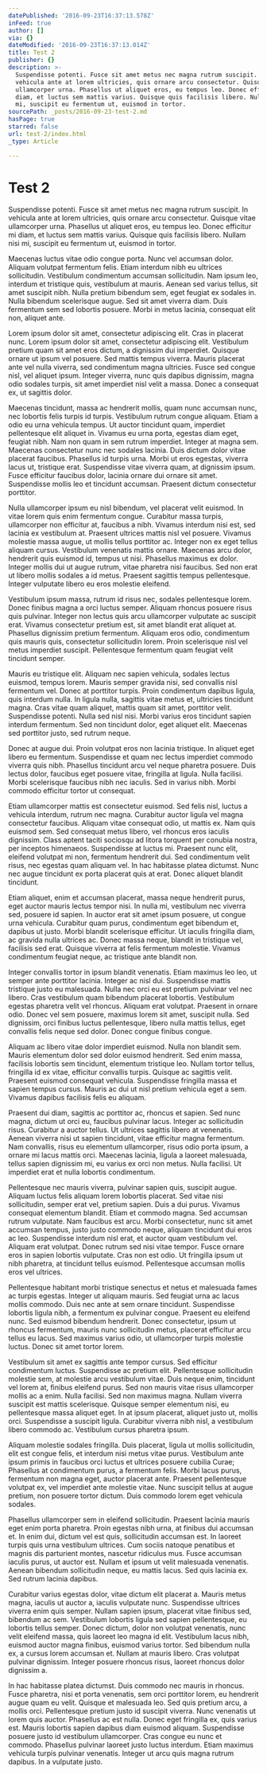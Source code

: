 ```yaml
---
datePublished: '2016-09-23T16:37:13.578Z'
inFeed: true
author: []
via: {}
dateModified: '2016-09-23T16:37:13.014Z'
title: Test 2
publisher: {}
description: >-
  Suspendisse potenti. Fusce sit amet metus nec magna rutrum suscipit. In
  vehicula ante at lorem ultricies, quis ornare arcu consectetur. Quisque vitae
  ullamcorper urna. Phasellus ut aliquet eros, eu tempus leo. Donec efficitur mi
  diam, et luctus sem mattis varius. Quisque quis facilisis libero. Nullam nisi
  mi, suscipit eu fermentum ut, euismod in tortor.
sourcePath: _posts/2016-09-23-test-2.md
hasPage: true
starred: false
url: test-2/index.html
_type: Article

---
```

# Test 2

Suspendisse potenti. Fusce sit amet metus nec magna rutrum suscipit. In vehicula ante at lorem ultricies, quis ornare arcu consectetur. Quisque vitae ullamcorper urna. Phasellus ut aliquet eros, eu tempus leo. Donec efficitur mi diam, et luctus sem mattis varius. Quisque quis facilisis libero. Nullam nisi mi, suscipit eu fermentum ut, euismod in tortor.

Maecenas luctus vitae odio congue porta. Nunc vel accumsan dolor. Aliquam volutpat fermentum felis. Etiam interdum nibh eu ultrices sollicitudin. Vestibulum condimentum accumsan sollicitudin. Nam ipsum leo, interdum et tristique quis, vestibulum at mauris. Aenean sed varius tellus, sit amet suscipit nibh. Nulla pretium bibendum sem, eget feugiat ex sodales in. Nulla bibendum scelerisque augue. Sed sit amet viverra diam. Duis fermentum sem sed lobortis posuere. Morbi in metus lacinia, consequat elit non, aliquet ante.

Lorem ipsum dolor sit amet, consectetur adipiscing elit. Cras in placerat nunc. Lorem ipsum dolor sit amet, consectetur adipiscing elit. Vestibulum pretium quam sit amet eros dictum, a dignissim dui imperdiet. Quisque ornare ut ipsum vel posuere. Sed mattis tempus viverra. Mauris placerat ante vel nulla viverra, sed condimentum magna ultricies. Fusce sed congue nisl, vel aliquet ipsum. Integer viverra, nunc quis dapibus dignissim, magna odio sodales turpis, sit amet imperdiet nisl velit a massa. Donec a consequat ex, ut sagittis dolor.

Maecenas tincidunt, massa ac hendrerit mollis, quam nunc accumsan nunc, nec lobortis felis turpis id turpis. Vestibulum rutrum congue aliquam. Etiam a odio eu urna vehicula tempus. Ut auctor tincidunt quam, imperdiet pellentesque elit aliquet in. Vivamus eu urna porta, egestas diam eget, feugiat nibh. Nam non quam in sem rutrum imperdiet. Integer at magna sem. Maecenas consectetur nunc nec sodales lacinia. Duis dictum dolor vitae placerat faucibus. Phasellus id turpis urna. Morbi ut eros egestas, viverra lacus ut, tristique erat. Suspendisse vitae viverra quam, at dignissim ipsum. Fusce efficitur faucibus dolor, lacinia ornare dui ornare sit amet. Suspendisse mollis leo et tincidunt accumsan. Praesent dictum consectetur porttitor.

Nulla ullamcorper ipsum eu nisl bibendum, vel placerat velit euismod. In vitae lorem quis enim fermentum congue. Curabitur massa turpis, ullamcorper non efficitur at, faucibus a nibh. Vivamus interdum nisi est, sed lacinia ex vestibulum at. Praesent ultrices mattis nisl vel posuere. Vivamus molestie massa augue, ut mollis tellus porttitor ac. Integer non ex eget tellus aliquam cursus. Vestibulum venenatis mattis ornare. Maecenas arcu dolor, hendrerit quis euismod id, tempus ut nisi. Phasellus maximus ex dolor. Integer mollis dui ut augue rutrum, vitae pharetra nisi faucibus. Sed non erat ut libero mollis sodales a id metus. Praesent sagittis tempus pellentesque. Integer vulputate libero eu eros molestie eleifend.

Vestibulum ipsum massa, rutrum id risus nec, sodales pellentesque lorem. Donec finibus magna a orci luctus semper. Aliquam rhoncus posuere risus quis pulvinar. Integer non lectus quis arcu ullamcorper vulputate ac suscipit erat. Vivamus consectetur pretium est, sit amet blandit erat aliquet at. Phasellus dignissim pretium fermentum. Aliquam eros odio, condimentum quis mauris quis, consectetur sollicitudin lorem. Proin scelerisque nisl vel metus imperdiet suscipit. Pellentesque fermentum quam feugiat velit tincidunt semper.

Mauris eu tristique elit. Aliquam nec sapien vehicula, sodales lectus euismod, tempus lorem. Mauris semper gravida nisi, sed convallis nisl fermentum vel. Donec at porttitor turpis. Proin condimentum dapibus ligula, quis interdum nulla. In ligula nulla, sagittis vitae metus et, ultricies tincidunt magna. Cras vitae quam aliquet, mattis quam sit amet, porttitor velit. Suspendisse potenti. Nulla sed nisl nisi. Morbi varius eros tincidunt sapien interdum fermentum. Sed non tincidunt dolor, eget aliquet elit. Maecenas sed porttitor justo, sed rutrum neque.

Donec at augue dui. Proin volutpat eros non lacinia tristique. In aliquet eget libero eu fermentum. Suspendisse et quam nec lectus imperdiet commodo viverra quis nibh. Phasellus tincidunt arcu vel neque pharetra posuere. Duis lectus dolor, faucibus eget posuere vitae, fringilla at ligula. Nulla facilisi. Morbi scelerisque faucibus nibh nec iaculis. Sed in varius nibh. Morbi commodo efficitur tortor ut consequat.

Etiam ullamcorper mattis est consectetur euismod. Sed felis nisl, luctus a vehicula interdum, rutrum nec magna. Curabitur auctor ligula vel magna consectetur faucibus. Aliquam vitae consequat odio, ut mattis ex. Nam quis euismod sem. Sed consequat metus libero, vel rhoncus eros iaculis dignissim. Class aptent taciti sociosqu ad litora torquent per conubia nostra, per inceptos himenaeos. Suspendisse at luctus mi. Praesent nunc elit, eleifend volutpat mi non, fermentum hendrerit dui. Sed condimentum velit risus, nec egestas quam aliquam vel. In hac habitasse platea dictumst. Nunc nec augue tincidunt ex porta placerat quis at erat. Donec aliquet blandit tincidunt.

Etiam aliquet, enim et accumsan placerat, massa neque hendrerit purus, eget auctor mauris lectus tempor nisi. In nulla mi, vestibulum nec viverra sed, posuere id sapien. In auctor erat sit amet ipsum posuere, ut congue urna vehicula. Curabitur quam purus, condimentum eget bibendum et, dapibus ut justo. Morbi blandit scelerisque efficitur. Ut iaculis fringilla diam, ac gravida nulla ultrices ac. Donec massa neque, blandit in tristique vel, facilisis sed erat. Quisque viverra at felis fermentum molestie. Vivamus condimentum feugiat neque, ac tristique ante blandit non.

Integer convallis tortor in ipsum blandit venenatis. Etiam maximus leo leo, ut semper ante porttitor lacinia. Integer ac nisl dui. Suspendisse mattis tristique justo eu malesuada. Nulla nec orci eu est pretium pulvinar vel nec libero. Cras vestibulum quam bibendum placerat lobortis. Vestibulum egestas pharetra velit vel rhoncus. Aliquam erat volutpat. Praesent in ornare odio. Donec vel sem posuere, maximus lorem sit amet, suscipit nulla. Sed dignissim, orci finibus luctus pellentesque, libero nulla mattis tellus, eget convallis felis neque sed dolor. Donec congue finibus congue.

Aliquam ac libero vitae dolor imperdiet euismod. Nulla non blandit sem. Mauris elementum dolor sed dolor euismod hendrerit. Sed enim massa, facilisis lobortis sem tincidunt, elementum tristique leo. Nullam tortor tellus, fringilla id ex vitae, efficitur convallis turpis. Quisque ac sagittis velit. Praesent euismod consequat vehicula. Suspendisse fringilla massa et sapien tempus cursus. Mauris ac dui ut nisl pretium vehicula eget a sem. Vivamus dapibus facilisis felis eu aliquam.

Praesent dui diam, sagittis ac porttitor ac, rhoncus et sapien. Sed nunc magna, dictum ut orci eu, faucibus pulvinar lacus. Integer ac sollicitudin risus. Curabitur a auctor tellus. Ut ultrices sagittis libero at venenatis. Aenean viverra nisi ut sapien tincidunt, vitae efficitur magna fermentum. Nam convallis, risus eu elementum ullamcorper, risus odio porta ipsum, a ornare mi lacus mattis orci. Maecenas lacinia, ligula a laoreet malesuada, tellus sapien dignissim mi, eu varius ex orci non metus. Nulla facilisi. Ut imperdiet erat et nulla lobortis condimentum.

Pellentesque nec mauris viverra, pulvinar sapien quis, suscipit augue. Aliquam luctus felis aliquam lorem lobortis placerat. Sed vitae nisi sollicitudin, semper erat vel, pretium sapien. Duis a dui purus. Vivamus consequat elementum blandit. Etiam et commodo magna. Sed accumsan rutrum vulputate. Nam faucibus est arcu. Morbi consectetur, nunc sit amet accumsan tempus, justo justo commodo neque, aliquam tincidunt dui eros ac leo. Suspendisse interdum nisl erat, et auctor quam vestibulum vel. Aliquam erat volutpat. Donec rutrum sed nisi vitae tempor. Fusce ornare eros in sapien lobortis vulputate. Cras non est odio. Ut fringilla ipsum ut nibh pharetra, at tincidunt tellus euismod. Pellentesque accumsan mollis eros vel ultrices.

Pellentesque habitant morbi tristique senectus et netus et malesuada fames ac turpis egestas. Integer ut aliquam mauris. Sed feugiat urna ac lacus mollis commodo. Duis nec ante at sem ornare tincidunt. Suspendisse lobortis ligula nibh, a fermentum ex pulvinar congue. Praesent eu eleifend nunc. Sed euismod bibendum hendrerit. Donec consectetur, ipsum ut rhoncus fermentum, mauris nunc sollicitudin metus, placerat efficitur arcu tellus eu lacus. Sed maximus varius odio, ut ullamcorper turpis molestie luctus. Donec sit amet tortor lorem.

Vestibulum sit amet ex sagittis ante tempor cursus. Sed efficitur condimentum luctus. Suspendisse ac pretium elit. Pellentesque sollicitudin molestie sem, at molestie arcu vestibulum vitae. Duis neque enim, tincidunt vel lorem at, finibus eleifend purus. Sed non mauris vitae risus ullamcorper mollis ac a enim. Nulla facilisi. Sed non maximus magna. Nullam viverra suscipit est mattis scelerisque. Quisque semper elementum nisi, eu pellentesque massa aliquet eget. In at ipsum placerat, aliquet justo ut, mollis orci. Suspendisse a suscipit ligula. Curabitur viverra nibh nisl, a vestibulum libero commodo ac. Vestibulum cursus pharetra ipsum.

Aliquam molestie sodales fringilla. Duis placerat, ligula ut mollis sollicitudin, elit est congue felis, et interdum nisi metus vitae purus. Vestibulum ante ipsum primis in faucibus orci luctus et ultrices posuere cubilia Curae; Phasellus at condimentum purus, a fermentum felis. Morbi lacus purus, fermentum non magna eget, auctor placerat ante. Praesent pellentesque volutpat ex, vel imperdiet ante molestie vitae. Nunc suscipit tellus at augue pretium, non posuere tortor dictum. Duis commodo lorem eget vehicula sodales.

Phasellus ullamcorper sem in eleifend sollicitudin. Praesent lacinia mauris eget enim porta pharetra. Proin egestas nibh urna, at finibus dui accumsan et. In enim dui, dictum vel est quis, sollicitudin accumsan est. In laoreet turpis quis urna vestibulum ultrices. Cum sociis natoque penatibus et magnis dis parturient montes, nascetur ridiculus mus. Fusce accumsan iaculis purus, ut auctor est. Nullam et ipsum ut velit malesuada venenatis. Aenean bibendum sollicitudin neque, eu mattis lacus. Sed quis lacinia ex. Sed rutrum lacinia dapibus.

Curabitur varius egestas dolor, vitae dictum elit placerat a. Mauris metus magna, iaculis ut auctor a, iaculis vulputate nunc. Suspendisse ultrices viverra enim quis semper. Nullam sapien ipsum, placerat vitae finibus sed, bibendum ac sem. Vestibulum lobortis ligula sed sapien pellentesque, eu lobortis tellus semper. Donec dictum, dolor non volutpat venenatis, nunc velit eleifend massa, quis laoreet leo magna id elit. Vestibulum lacus nibh, euismod auctor magna finibus, euismod varius tortor. Sed bibendum nulla ex, a cursus lorem accumsan et. Nullam at mauris libero. Cras volutpat pulvinar dignissim. Integer posuere rhoncus risus, laoreet rhoncus dolor dignissim a.

In hac habitasse platea dictumst. Duis commodo nec mauris in rhoncus. Fusce pharetra, nisi et porta venenatis, sem orci porttitor lorem, eu hendrerit augue quam eu velit. Quisque et malesuada leo. Sed quis pretium arcu, a mollis orci. Pellentesque pretium justo id suscipit viverra. Nunc venenatis ut lorem quis auctor. Phasellus ac est nulla. Donec eget fringilla ex, quis varius est. Mauris lobortis sapien dapibus diam euismod aliquam. Suspendisse posuere justo id vestibulum ullamcorper. Cras congue eu nunc et commodo. Phasellus pulvinar laoreet justo luctus interdum. Etiam maximus vehicula turpis pulvinar venenatis. Integer ut arcu quis magna rutrum dapibus. In a vulputate justo.